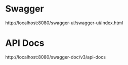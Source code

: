 
# Swagger

http://localhost:8080/swagger-ui/swagger-ui/index.html

# API Docs

http://localhost:8080/swagger-doc/v3/api-docs